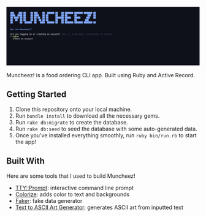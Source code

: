 ![alt text](./assets/muncheez.png)

Muncheez! is a food ordering CLI app. Built using Ruby and Active Record.

## Getting Started

1. Clone this repository onto your local machine.
2. Run `bundle install` to download all the necessary gems.
3. Run `rake db:migrate` to create the database.
4. Run `rake db:seed` to seed the database with some auto-generated data.
5. Once you've installed everything smoothly, run `ruby bin/run.rb` to start the app!

## Built With

Here are some tools that I used to build Muncheez!

- [TTY::Prompt](https://github.com/piotrmurach/tty-prompt): interactive command line prompt
- [Colorize](https://github.com/fazibear/colorize): adds color to text and backgrounds
- [Faker](https://github.com/faker-ruby/faker): fake data generator
- [Text to ASCII Art Generator](http://patorjk.com/software/taag/#p=display&f=Graffiti&t=Type%20Something%20): generates ASCII art from inputted text
